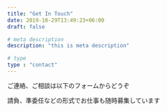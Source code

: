 ```yaml
---
title: "Get In Touch"
date: 2019-10-29T13:49:23+06:00
draft: false

# meta description
description: "this is meta description"

# type
type : "contact"
---
```


ご連絡、ご相談は以下のフォームからどうぞ

請負、準委任などの形式でお仕事も随時募集しています